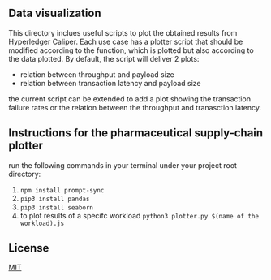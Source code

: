 ## Data visualization
This directory inclues useful scripts to plot the obtained results from Hyperledger Caliper. Each use case has a plotter script that should be modified according to the function, which is plotted but also according to the data plotted. By default, the script will deliver 2 plots:

- relation between throughput and payload size
- relation between transaction latency and payload size

the current script can be extended to add a plot showing the transaction failure rates or the relation between the throughput and tranasction latency.



## Instructions for the pharmaceutical supply-chain plotter

run the following commands in your terminal under your project root directory:
1. `npm install prompt-sync`
2. `pip3 install pandas`
3. `pip3 install seaborn`
4. to plot results of a specifc workload `python3 plotter.py $(name of the workload).js`




## License
[MIT](https://choosealicense.com/licenses/mit/)
